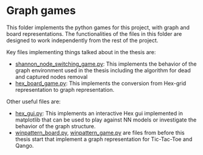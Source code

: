 # Graph games

This folder implements the python games for this project, with graph and board representations. The functionalities of the files in this folder are designed to work independently from the rest of the project.

Key files implementing things talked about in the thesis are:
+ [shannon\_node\_switching\_game.py](shannon_node_switching_game.py): This implements the behavior of the graph environment used in the thesis including the algorithm for dead and captured nodes removal
+ [hex\_board\_game.py](hex_board_game.py): This implements the conversion from Hex-grid representation to graph representation.

Other useful files are:
+ [hex\_gui.py](hex_gui.py): This implements an interactive Hex gui implemented in matplotlib that can be used to play against NN models or investigate the behavior of the graph structure.
+ [winpattern\_board.py](winpattern_board.py), [winpattern\_game.py](winpattern_game.py) are files from before this thesis start that implement a graph representation for Tic-Tac-Toe and Qango.

